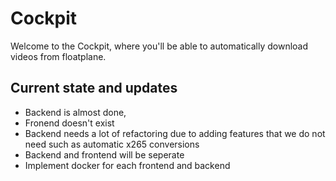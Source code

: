 # Cockpit
Welcome to the Cockpit, where you'll be able to automatically download videos from floatplane.

## Current state and updates
- Backend is almost done,
- Fronend doesn't exist
- Backend needs a lot of refactoring due to adding features that we do not need such as automatic x265 conversions
- Backend and frontend will be seperate
- Implement docker for each frontend and backend
